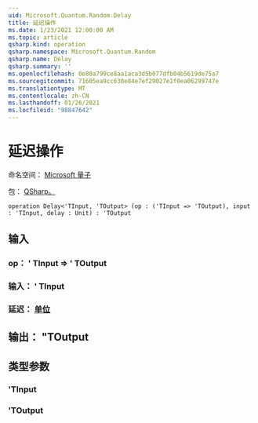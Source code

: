 ```yaml
---
uid: Microsoft.Quantum.Random.Delay
title: 延迟操作
ms.date: 1/23/2021 12:00:00 AM
ms.topic: article
qsharp.kind: operation
qsharp.namespace: Microsoft.Quantum.Random
qsharp.name: Delay
qsharp.summary: ''
ms.openlocfilehash: 0e80a799ce8aa1aca3d5b077dfb04b5619de75a7
ms.sourcegitcommit: 71605ea9cc630e84e7ef29027e1f0ea06299747e
ms.translationtype: MT
ms.contentlocale: zh-CN
ms.lasthandoff: 01/26/2021
ms.locfileid: "98847642"
---
```

# <a name="delay-operation"></a>延迟操作

命名空间： [Microsoft 量子](xref:Microsoft.Quantum.Random)

包： [QSharp。](https://nuget.org/packages/Microsoft.Quantum.QSharp.Core)




```qsharp
operation Delay<'TInput, 'TOutput> (op : ('TInput => 'TOutput), input : 'TInput, delay : Unit) : 'TOutput
```


## <a name="input"></a>输入

### <a name="op--tinput--toutput"></a>op： ' TInput => ' TOutput 




### <a name="input--tinput"></a>输入： ' TInput




### <a name="delay--unit"></a>延迟： [单位](xref:microsoft.quantum.lang-ref.unit)





## <a name="output--toutput"></a>输出： "TOutput



## <a name="type-parameters"></a>类型参数

### <a name="tinput"></a>'TInput


### <a name="toutput"></a>'TOutput


